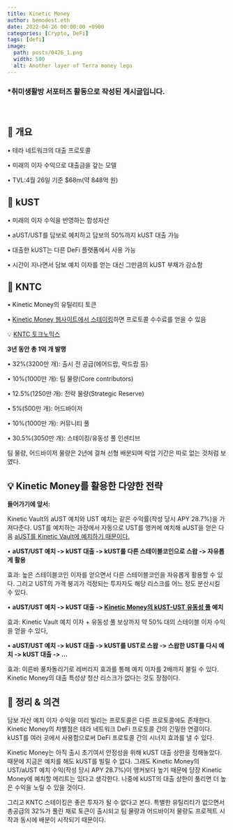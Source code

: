 ```yaml
---
title: Kinetic Money
author: bemodest.eth
date: 2022-04-26 00:00:00 +0900
categories: [Crypto, DeFi]
tags: [defi]
image:
  path: posts/0426_1.png
  width: 500
  alt: Another layer of Terra money lego
---
```


### *취미생활방 서포터즈 활동으로 작성된 게시글입니다.
　　　　　　　　　　　　　　　　　　　　　　　　　　　　　　　　　　　　　　　　　　　　    
## 🔎 개요
• 테라 네트워크의 대출 프로토콜

• 미래의 이자 수익으로 대출금을 갚는 모델

• TVL:4월 26일 기준 $68m(약 848억 원)

## 🔎 kUST
• 미래의 이자 수익을 반영하는 합성자산

• aUST/UST를 담보로 예치하고 담보의 50%까지 kUST 대출 가능

• 대출한 kUST는 다른 DeFi 플랫폼에서 사용 가능

• 시간이 지나면서 담보 예치 이자를 얻는 대신 그만큼의 kUST 부채가 감소함

## 🔎 KNTC
• Kinetic Money의 유틸리티 토큰

• [Kinetic Money 웹사이트에서 스테이킹](https://app.kinetic.money/stake)하면 프로토콜 수수료를 얻을 수 있음

💡 [KNTC 토크노믹스](https://medium.com/@kinetic_money/chapter-5-kntc-tokenomics-44f92a88367b) 

**3년 동안 총 1억 개 발행**

• 32%(3200만 개): 출시 전 공급(에어드랍, 락드랍 등)

• 10%(1000만 개): 팀 물량(Core contributors)

• 12.5%(1250만 개): 전략 물량(Strategic Reserve)

• 5%(500만 개): 어드바이저

• 10%(1000만 개): 커뮤니티 풀 

• 30.5%(3050만 개): 스테이킹/유동성 풀 인센티브

팀 물량, 어드바이저 물량은 2년에 걸쳐 선형 배분되며 락업 기간은 따로 없는 것처럼 보였다.

## 💡 Kinetic Money를 활용한 다양한 전략
**들어가기에 앞서:**

Kinetic Vault의 aUST 예치와 UST 예치는 같은 수익률(작성 당시 APY 28.7%)을 가져다준다. UST를 예치하는 과정에서 자동으로 UST를 앵커에 예치해 aUST을 얻은 다음 [aUST를 Kinetic Vault에 예치하기 때문이다.](https://terrasco.pe/mainnet/contracts/terra1w93d2h57mkhkc8wgetvnj67peakvcpzgazvf2a)

• **aUST/UST 예치 -> kUST 대출 -> kUST를 다른 스테이블코인으로 스왑 -> 자유롭게 활용**

효과: 높은 스테이블코인 이자를 얻으면서 다른 스테이블코인을 자유롭게 활용할 수 있다. 그리고 UST의 가격 붕괴가 걱정되는 투자자도 해당 리스크를 어느 정도 분산시킬 수 있다.

• **aUST/UST 예치 -> kUST 대출 -> [Kinetic Money의 kUST-UST 유동성 풀](https://app.kinetic.money/stake) 예치**

효과: Kinetic Vault 예치 이자 + 유동성 풀 보상까지 약 50% 대의 스테이블 이자 수익을 얻을 수 있다,

• **aUST/UST 예치 -> kUST 대출 -> kUST를 UST로 스왑 -> 스왑한 UST를 다시 예치 -> kUST 대출 -> ...**

효과: 이른바 풍차돌리기로 레버리지 효과를 통해 예치 이자를 2배까지 불릴 수 있다. Kinetic Money의 대출 특성상 청산 리스크가 없다는 것도 장점이다.

## 🔎 정리 & 의견
담보 자산 예치 이자 수익을 미리 빌리는 프로토콜은 다른 프로토콜에도 존재한다. Kinetic Money의 차별점은 테라 네트워크 DeFi 프로토콜 간의 긴밀한 연결이다. kUST를 여러 곳에서 사용함으로써 DeFi 프로토콜 간의 시너지 효과를 낼 수 있다.

Kinetic Money는 아직 출시 초기여서 안정성을 위해 kUST 대출 상한을 정해놓았다. 때문에 지금은 예치를 해도 kUST를 빌릴 수 없다. 그래도 Kinetic Money의 UST/aUST 예치 수익(작성 당시 APY 28.7%)이 앵커보다 높기 때문에 당장 Kinetic Money에 예치할 메리트는 있다고 생각한다. 나중에 kUST의 대출 상한이 풀리면 더 높은 수익을 노릴 수 있을 것이다.

그리고 KNTC 스테이킹은 좋은 투자가 될 수 없다고 본다. 특별한 유틸리티가 없으면서 총공급의 32%가 풀린 채로 토큰이 출시되고 팀 물량과 어드바이저 물량도 프로젝트 시작과 동시에 배분이 시작되기 때문이다.
